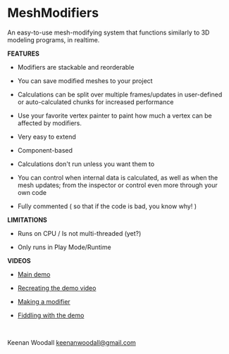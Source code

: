 # MeshModifiers
An easy-to-use mesh-modifying system that functions similarly to 3D modeling programs, in realtime.

**FEATURES**

- Modifiers are stackable and reorderable

- You can save modified meshes to your project

- Calculations can be split over multiple frames/updates in user-defined or auto-calculated chunks for increased performance

- Use your favorite vertex painter to paint how much a vertex can be affected by modifiers.

- Very easy to extend

- Component-based

- Calculations don't run unless you want them to

- You can control when internal data is calculated, as well as when the mesh updates; from the inspector or control even more through your own code

- Fully commented ( so that if the code is bad, you know why! )

**LIMITATIONS**

- Runs on CPU / Is not multi-threaded (yet?)

- Only runs in Play Mode/Runtime

**VIDEOS**

- [Main demo](https://www.youtube.com/watch?v=nvfCAdSuWH0)

- [Recreating the demo video](https://youtu.be/yx8oMHsCUe0)

- [Making a modifier](https://youtu.be/gw-HJV3Wvek)

- [Fiddling with the demo](https://youtu.be/0iJNBN0Kuhw)

&nbsp;

Keenan Woodall
keenanwoodall@gmail.com
